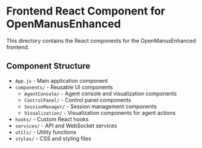 # Frontend React Component for OpenManusEnhanced

This directory contains the React components for the OpenManusEnhanced frontend.

## Component Structure

- `App.js` - Main application component
- `components/` - Reusable UI components
  - `AgentConsole/` - Agent console and visualization components
  - `ControlPanel/` - Control panel components
  - `SessionManager/` - Session management components
  - `Visualization/` - Visualization components for agent actions
- `hooks/` - Custom React hooks
- `services/` - API and WebSocket services
- `utils/` - Utility functions
- `styles/` - CSS and styling files
